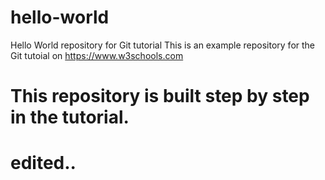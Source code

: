 # hello-world
Hello World repository for Git tutorial
This is an example repository for the Git tutoial on https://www.w3schools.com

This repository is built step by step in the tutorial.
=====================
edited..
=====================
